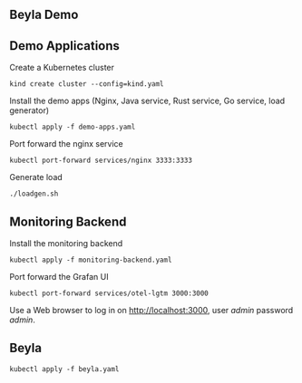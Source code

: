 Beyla Demo
----------

## Demo Applications

Create a Kubernetes cluster

```
kind create cluster --config=kind.yaml
```

Install the demo apps (Nginx, Java service, Rust service, Go service, load generator)

```
kubectl apply -f demo-apps.yaml
```

Port forward the nginx service

```
kubectl port-forward services/nginx 3333:3333
```

Generate load

```
./loadgen.sh
```

## Monitoring Backend

Install the monitoring backend

```
kubectl apply -f monitoring-backend.yaml
```

Port forward the Grafan UI

```
kubectl port-forward services/otel-lgtm 3000:3000
```

Use a Web browser to log in on [http://localhost:3000](http://localhost:3000), user _admin_ password _admin_.

## Beyla

```
kubectl apply -f beyla.yaml
```